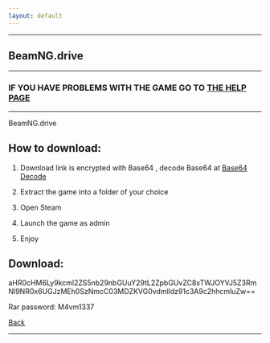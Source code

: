 ```yaml
---
layout: default
---
```


* * *

## BeamNG.drive

* * *

### IF YOU HAVE PROBLEMS WITH THE GAME GO TO [THE HELP PAGE](/games/help.md)

* * *

BeamNG.drive

## How to download:

1. Download link is encrypted with Base64 , decode Base64 at [Base64 Decode](https://www.base64decode.org/)

2. Extract the game into a folder of your choice

3. Open Steam

4. Launch the game as admin

5. Enjoy

## Download:

aHR0cHM6Ly9kcml2ZS5nb29nbGUuY29tL2ZpbGUvZC8xTWJOYVJ5Z3RmNl9NR0x6UGJzMEh0SzNmcC03MDZKVG0vdmlldz91c3A9c2hhcmluZw==

Rar password: M4vm1337

[Back](https://m4vmcvrk.github.io/)

* * *